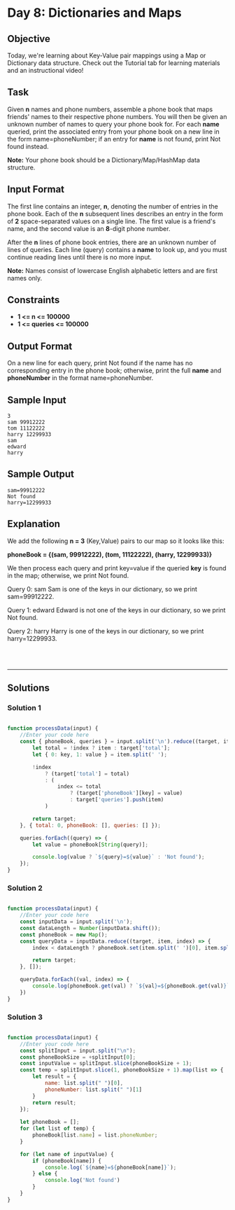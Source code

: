 # Day 8: Dictionaries and Maps
## Objective

Today, we're learning about Key-Value pair mappings using a Map or Dictionary data structure. Check out the Tutorial tab for learning materials and an instructional video!


## Task

Given **n** names and phone numbers, assemble a phone book that maps friends' names to their respective phone numbers. You will then be given an unknown number of names to query your phone book for. For each **name** queried, print the associated entry from your phone book on a new line in the form name=phoneNumber; if an entry for **name** is not found, print Not found instead.

**Note:** Your phone book should be a Dictionary/Map/HashMap data structure.


## Input Format

The first line contains an integer, **n**, denoting the number of entries in the phone book. 
Each of the **n** subsequent lines describes an entry in the form of **2** space-separated values on a single line. The first value is a friend's name, and the second value is an **8**-digit phone number.

After the **n** lines of phone book entries, there are an unknown number of lines of queries. Each line (query) contains a **name** to look up, and you must continue reading lines until there is no more input.

**Note:** Names consist of lowercase English alphabetic letters and are first names only.


## Constraints
   
- **1 <= n <= 100000**
- **1 <= queries <= 100000**


## Output Format

On a new line for each query, print Not found if the name has no corresponding entry in the phone book; otherwise, print the full **name** and **phoneNumber** in the format name=phoneNumber.


## Sample Input

```
3
sam 99912222
tom 11122222
harry 12299933
sam
edward
harry
```


## Sample Output

```
sam=99912222
Not found
harry=12299933
```

## Explanation

We add the following **n = 3** (Key,Value) pairs to our map so it looks like this:

**phoneBook = {(sam, 99912222), (tom, 11122222), (harry, 12299933)}**

We then process each query and print key=value if the queried **key** is found in the map; otherwise, we print Not found.

Query 0: sam 
Sam is one of the keys in our dictionary, so we print sam=99912222.

Query 1: edward 
Edward is not one of the keys in our dictionary, so we print Not found.

Query 2: harry 
Harry is one of the keys in our dictionary, so we print harry=12299933.

<br/>
<br/>

---

## Solutions

### Solution 1

```javascript

function processData(input) {
    //Enter your code here
    const { phoneBook, queries } = input.split('\n').reduce((target, item, index) => {
        let total = !index ? item : target['total'];
        let { 0: key, 1: value } = item.split(' ');

        !index
            ? (target['total'] = total)
            : (
                index <= total
                    ? (target['phoneBook'][key] = value)
                    : target['queries'].push(item)
            )

        return target;
    }, { total: 0, phoneBook: [], queries: [] });

    queries.forEach((query) => {
        let value = phoneBook[String(query)];

        console.log(value ? `${query}=${value}` : 'Not found');
    });
} 

```

### Solution 2

```javascript

function processData(input) {
    //Enter your code here
    const inputData = input.split('\n');
    const dataLength = Number(inputData.shift());
    const phoneBook = new Map();
    const queryData = inputData.reduce((target, item, index) => {
        index < dataLength ? phoneBook.set(item.split(' ')[0], item.split(' ')[1]) : target.push(item);

        return target;
    }, []);

    queryData.forEach((val, index) => { 
        console.log(phoneBook.get(val) ? `${val}=${phoneBook.get(val)}` : 'Not found');
    })
}

```


### Solution 3

```javascript

function processData(input) {
    //Enter your code here
    const splitInput = input.split("\n");
    const phoneBookSize = +splitInput[0];
    const inputValue = splitInput.slice(phoneBookSize + 1);
    const temp = splitInput.slice(1, phoneBookSize + 1).map(list => {
        let result = {
            name: list.split(" ")[0],
            phoneNumber: list.split(" ")[1]
        }
        return result;
    });
    
    let phoneBook = [];
    for (let list of temp) {
        phoneBook[list.name] = list.phoneNumber;
    }

    for (let name of inputValue) {
        if (phoneBook[name]) {
            console.log(`${name}=${phoneBook[name]}`);
        } else {
            console.log('Not found')
        }
    }
}

```
